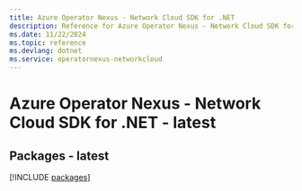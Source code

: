 ```yaml
---
title: Azure Operator Nexus - Network Cloud SDK for .NET
description: Reference for Azure Operator Nexus - Network Cloud SDK for .NET
ms.date: 11/22/2024
ms.topic: reference
ms.devlang: dotnet
ms.service: operatornexus-networkcloud
---
```

# Azure Operator Nexus - Network Cloud SDK for .NET - latest
## Packages - latest
[!INCLUDE [packages](operator-nexus---network-cloud-index.md)]